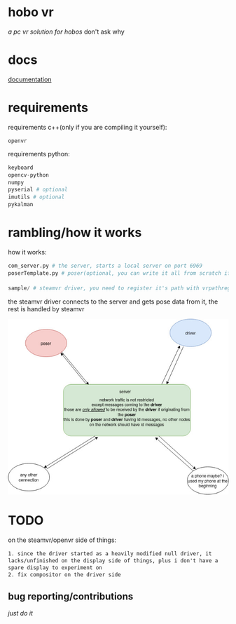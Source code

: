 # hobo vr

*a pc vr solution for hobos* don't ask why

# docs
[documentation](https://github.com/okawo80085/hobo_vr/wiki)

# requirements
requirements c++(only if you are compiling it yourself):
```
openvr
```

requirements python:
```python
keyboard
opencv-python
numpy
pyserial # optional
imutils # optional
pykalman
```

# rambling/how it works

how it works:
```python
com_server.py # the server, starts a local server on port 6969
poserTemplate.py # poser(optional, you can write it all from scratch if you want to), sends pose data through the server, can be also used for tracking, refer to poseTracker.py for more examples

sample/ # steamvr driver, you need to register it's path with vrpathreg.exe
```

the steamvr driver connects to the server and gets pose data from it, the rest is handled by steamvr

![network_diagram](/images/network_diagram.jpg)

# TODO
on the steamvr/openvr side of things:
```
1. since the driver started as a heavily modified null driver, it lacks/unfinished on the display side of things, plus i don't have a spare display to experiment on
2. fix compositor on the driver side
```

## bug reporting/contributions
*just do it*

